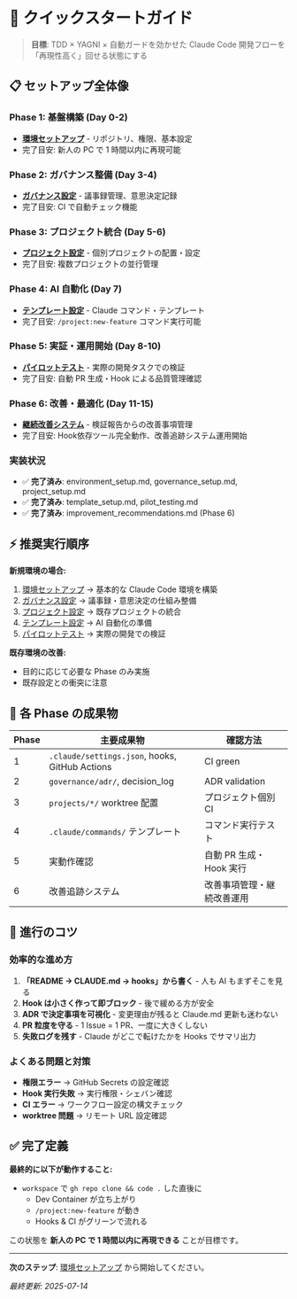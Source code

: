 # 🚀 クイックスタートガイド

> **目標**: TDD × YAGNI × 自動ガードを効かせた Claude Code 開発フローを「再現性高く」回せる状態にする

## 📋 セットアップ全体像

### Phase 1: 基盤構築 (Day 0-2)
- **[環境セットアップ](environment_setup.md)** - リポジトリ、権限、基本設定
- 完了目安: 新人の PC で 1 時間以内に再現可能

### Phase 2: ガバナンス整備 (Day 3-4)  
- **[ガバナンス設定](governance_setup.md)** - 議事録管理、意思決定記録
- 完了目安: CI で自動チェック機能

### Phase 3: プロジェクト統合 (Day 5-6)
- **[プロジェクト設定](project_setup.md)** - 個別プロジェクトの配置・設定
- 完了目安: 複数プロジェクトの並行管理

### Phase 4: AI 自動化 (Day 7)
- **[テンプレート設定](template_setup.md)** - Claude コマンド・テンプレート
- 完了目安: `/project:new-feature` コマンド実行可能

### Phase 5: 実証・運用開始 (Day 8-10)
- **[パイロットテスト](pilot_testing.md)** - 実際の開発タスクでの検証
- 完了目安: 自動 PR 生成・Hook による品質管理確認

### Phase 6: 改善・最適化 (Day 11-15)
- **[継続改善システム](../03_operations/improvement_recommendations.md)** - 検証報告からの改善事項管理
- 完了目安: Hook依存ツール完全動作、改善追跡システム運用開始

### 実装状況
- ✅ **完了済み**: environment_setup.md, governance_setup.md, project_setup.md
- ✅ **完了済み**: template_setup.md, pilot_testing.md
- ✅ **完了済み**: improvement_recommendations.md (Phase 6)

## ⚡ 推奨実行順序

**新規環境の場合:**
1. [環境セットアップ](environment_setup.md) → 基本的な Claude Code 環境を構築
2. [ガバナンス設定](governance_setup.md) → 議事録・意思決定の仕組み整備  
3. [プロジェクト設定](project_setup.md) → 既存プロジェクトの統合
4. [テンプレート設定](template_setup.md) → AI 自動化の準備
5. [パイロットテスト](pilot_testing.md) → 実際の開発での検証

**既存環境の改善:**
- 目的に応じて必要な Phase のみ実施
- 既存設定との衝突に注意

## 🎯 各 Phase の成果物

| Phase | 主要成果物 | 確認方法 |
|-------|-----------|----------|
| 1 | `.claude/settings.json`, hooks, GitHub Actions | CI green |
| 2 | `governance/adr/`, decision_log | ADR validation |
| 3 | `projects/*/` worktree 配置 | プロジェクト個別 CI |
| 4 | `.claude/commands/` テンプレート | コマンド実行テスト |
| 5 | 実動作確認 | 自動 PR 生成・Hook 実行 |
| 6 | 改善追跡システム | 改善事項管理・継続改善運用 |

## 🔧 進行のコツ

### 効率的な進め方
1. **「README → CLAUDE.md → hooks」から書く** - 人も AI もまずそこを見る
2. **Hook は小さく作って即ブロック** - 後で緩める方が安全
3. **ADR で決定事項を可視化** - 変更理由が残ると Claude.md 更新も迷わない
4. **PR 粒度を守る** - 1 Issue = 1 PR、一度に大きくしない
5. **失敗ログを残す** - Claude がどこで転けたかを Hooks でサマリ出力

### よくある問題と対策
- **権限エラー** → GitHub Secrets の設定確認
- **Hook 実行失敗** → 実行権限・シェバン確認  
- **CI エラー** → ワークフロー設定の構文チェック
- **worktree 問題** → リモート URL 設定確認

## ✅ 完了定義

**最終的に以下が動作すること:**
- `workspace` で `gh repo clone && code .` した直後に
  - Dev Container が立ち上がり
  - `/project:new-feature` が動き  
  - Hooks & CI がグリーンで流れる

この状態を **新人の PC で 1 時間以内に再現できる** ことが目標です。

---

**次のステップ**: [環境セットアップ](environment_setup.md) から開始してください。

*最終更新: 2025-07-14*